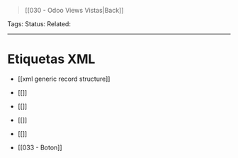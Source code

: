 > [[030 - Odoo Views Vistas|Back]]

Tags: 
Status: 
Related: 

___

# Etiquetas XML

- [[xml generic record structure]]

- [[<attributes>]]
- [[<field>]]
- [[<t>]]
- [[<xpath>]]
- [[033 - Boton]]